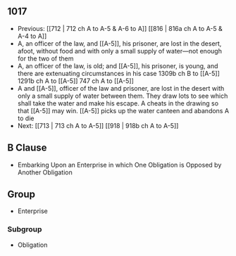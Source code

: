 ## 1017
- Previous: [[712 | 712 ch A to A-5 &amp; A-6 to A]] [[816 | 816a ch A to A-5 &amp; A-4 to A]] 
- A, an officer of the law, and [[A-5]], his prisoner, are lost in the desert, afoot, without food and with only a small supply of water—not enough for the two of them
- A, an officer of the law, is old; and [[A-5]], his prisoner, is young, and there are extenuating circumstances in his case 1309b ch B to [[A-5]] 1291b ch A to [[A-5]] 747 ch A to [[A-5]]
- A and [[A-5]], officer of the law and prisoner, are lost in the desert with only a small supply of water between them. They draw lots to see which shall take the water and make his escape. A cheats in the drawing so that [[A-5]] may win. [[A-5]] picks up the water canteen and abandons A to die
- Next: [[713 | 713 ch A to A-5]] [[918 | 918b ch A to A-5]] 

## B Clause
- Embarking Upon an Enterprise in which One Obligation is Opposed by Another Obligation

## Group
- Enterprise

### Subgroup
- Obligation

